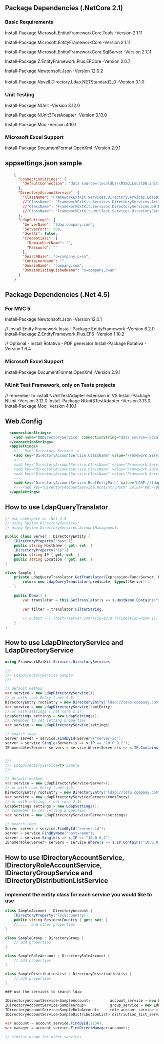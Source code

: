 
## Package Dependencies (.NetCore 2.1)

### Basic Requirements

Install-Package Microsoft.EntityFrameworkCore.Tools -Version 2.1.11

Install-Package Microsoft.EntityFrameworkCore -Version 2.1.11

Install-Package Microsoft.EntityFrameworkCore.SqlServer -Version 2.1.11

Install-Package Z.EntityFramework.Plus.EFCore -Version 2.0.7

Install-Package Newtonsoft.Json -Version 12.0.2

#### 

Install-Package Novell.Directory.Ldap.NETStandard2_0 -Version 3.1.0


### Unit Testing
Install-Package NUnit -Version 3.12.0

Install-Package NUnit3TestAdapter -Version 3.13.0

Install-Package Moq -Version 4.10.1

### Microsoft Excel Support

Install-Package DocumentFormat.OpenXml -Version 2.9.1

## appsettings.json sample
```json
    {
      "ConnectionStrings": {
        "DefaultConnection": "data source=(localdb)\\MSSQLLocalDB;initial catalog=FrameworkExtKit.NetCore.Tests;integrated security=true;multipleactiveresultsets=True"
      },
      "DirectoryAccountService": {
        "ClassName": "FrameworkExtKit.Services.DirectoryServices.LdapDirectoryAccountService"
        //"ClassName": "FrameworkExtKit.Services.DirectoryServices.ActiveDirectoryAccountService"
        //"ClassName": "FrameworkExtKit.Services.DirectoryServices.DB.DbDirectoryAccountService"
        //"ClassName": "FrameworkExtKit.UnitTest.Services.DirectoryService.MemoryDirectoryAccountService, FrameworkExtKit.UnitTest"
      },
      "LdapSettings": {
        "ServerName": "ldap.company.com",
        "ServerPort": 389,
        "UseSSL": false,
        "Credentials": {
          "DomainUserName": "",
          "Password": ""
        },
        "SearchBase": "o=company,c=an",
        "ContainerName": "",
        "DomainName": "company.com",
        "DomainDistinguishedName": "o=company,c=an"
      }
    }
```

## Package Dependencies (.Net 4.5)

### For MVC 5

Install-Package Newtonsoft.Json -Version 12.0.1

// Install Entity Framework
Install-Package EntityFramework -Version 6.2.0
Install-Package Z.EntityFramework.Plus.EF6  -Version 1.10.2

// Optional - Install Rotativa - PDF generator
Install-Package Rotativa -Version 1.6.4

### Microsoft Excel Support
Install-Package DocumentFormat.OpenXml -Version 2.9.1

### NUnit Test Framework, only on Tests projects

// remember to install NUnitTestAdapter extension in VS
Install-Package NUnit -Version 3.12.0
Install-Package NUnit3TestAdapter -Version 3.13.0
Install-Package Moq -Version 4.10.1

## Web.Config
```xml
  <connectionStrings>
    <add name="DBDirectoryService" connectionString="data source=(localdb)\MSSQLLocalDB;integrated security=true;initial catalog=DBDirectoryService_Public;" providerName="System.Data.SqlClient" />
  </connectionStrings>
  <appSettings>
    <!-- User Directory Service-->
    <add key="DirectoryAccountService.ClassName" value="Framework.Services.DirectoryServices.LdapDirectoryAccountService" />
    <!--
    <add key="DirectoryAccountService.ClassName" value="Framework.Services.DirectoryServices.ActiveDirectoryAccountService" />
    <add key="DirectoryAccountService.ClassName" value="Framework.Services.DirectoryServices.DB.DbDirectoryAccountService" />
    <add key="DirectoryAccountService.ClassName" value="Framework.Services.DirectoryServices.MemoryDirectoryAccountService, FrameworkExtKit.UnitTest" />
    -->
    <add key="DirectoryAccountService.RootEntryPath" value="LDAP://ldap.company.com/o=company,c=an" />
    <!--<add key="DirectoryAccountService.RootEntryPath" value="DB://DBDirectoryService_Public" />-->
  </appSettings>
```


## How to use LdapQueryTranslator

```cs
// use namespace on .Net 4.5
// using System.DirectoryServices;
// using System.DirectoryServices.AccountManagement;

public class Server : DirectoryEntity {
    [DirectoryProperty("host")]
    public string HostName { get; set; }
    [DirectoryProperty("ip")]
    public string IP { get; set; }
    public string Location { get; set; }
}

class Sample {
    private LdapQueryTranslator GetTranslator(Expression<Func<Server, bool>> predicate) {
        return new LdapQueryTranslator(predicate, typeof(Server));
    }
    
    public Demo() {
        var translator = this.GetTranslator(s => s.HostName.Contains("server.com") || s.IP.StartWith("10.0." || s.Location == "Room 1");
        
        var filter = translator.FilterString;
        
        // output - (|(host=*server.com*)(ip=10.0.*)(Location=Room 1))
    }
}           
```

## How to use LdapDirectoryService and LdapDirectoryService<T>
    
```cs
using FrameworkExtKit.Services.DirectoryServices

///
/// LdapDirectoryService Sample
///

// default method
var service = new LdapDirectoryService();
// or with root Entry (.net 4.5)
DirectoryEntry rootEntry = new DirectoryEntry("ldap://ldap.company.com");
var service = new LdapDirectoryService(rootEntry)
// or with settings (.net core 2.1)
LdapSettings settings = new LdapSettings();
// remember to set setting properties
var service = new LdapDirectoryService(settings)

// search ldap
Server server = service.FindById<Server>("server-id");
server = service.Single<Server>(s => s.IP == "10.0.0.2");
IEnumerable<Server> servers = service.Where<Server>(s => s.IP.Contains("10.0.0.2"));


///
/// LdapDirectoryService<T> Sample
///

// default method
var service = new LdapDirectoryService<Server>();
// or with root Entry (.net 4.5)
DirectoryEntry rootEntry = new DirectoryEntry("ldap://ldap.company.com");
var service = new LdapDirectoryService<Server>(rootEntry)
// or with settings (.net core 2.1)
LdapSettings settings = new LdapSettings();
// remember to set setting properties
var service = new LdapDirectoryService<Server>(settings)

// search ldap
Server server = service.FindById("server-id");
server = service.FindByName("host-name");
server = service.Single(s => s.IP == "10.0.0.2");
IEnumerable<Server> servers = service.Where(s => s.IP.Contains("10.0.0.2"));

```


## How to use IDirectoryAccountService<T>, IDirectoryRoleAccountService<T>, IDirectoryGroupService<T> and IDirectoryDistributionListService<T>


### implement the entity class for each service you would like to use

```cs
class SampleAccount : DirectoryAccount {
    [DirectoryProperty("localcountry)]
    public string ResidentCountry { get; set; }
    //....  and other properties
}

class SampleGroup : DirectoryGroup {
    // add properties
}

class SampleRoleAccount : DirectoryRoleAccount {
    // add properties
}

class SampleDistributionList : DirectoryDistributionList {
    // add properties
}

### use the services to search ldap
```
```cs
IDirectoryAccountService<SampleAccount>         account_service = new LdapDirectoryAccountService<SampleAccount>();
IDirectoryAccountService<SampleGroup>           group_service = new LdapDirectoryAccountService<SampleGroup>();
IDirectoryAccountService<SampleRoleAccount>     role_account_service = new LdapDirectoryAccountService<SampleRoleAccount>();
IDirectoryAccountService<SampleDistributionList> distriution_list_service = new LdapDirectoryAccountService<SampleDistributionList>();

var account = account_service.FindById(1234);
var manager = account_service.FindDirectManager(account);

// similar usage for other services
```
